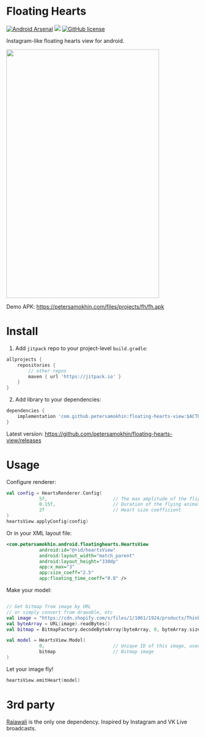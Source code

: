 # Floating Hearts

[![Android Arsenal](https://img.shields.io/badge/Android%20Arsenal-Floating%20Hearts%20view-brightgreen.svg?style=flat)](https://android-arsenal.com/details/1/7155) [![](https://jitpack.io/v/petersamokhin/floating-hearts-view.svg)](https://jitpack.io/#petersamokhin/floating-hearts-view) [![GitHub license](https://img.shields.io/badge/License-MIT-green.svg)](https://github.com/petersamokhin/floating-hearts-view/blob/master/LICENSE)


Instagram-like floating hearts view for android.

<img src="https://petersamokhin.com/files/projects/fh/demo.gif" width="400" height="651" />

Demo APK: https://petersamokhin.com/files/projects/fh/fh.apk

# Install

1. Add `jitpack` repo to your project-level `build.gradle`:
```groovy
allprojects {
    repositories {
        // other repos
	    maven { url 'https://jitpack.io' }
    }
}
```

2. Add library to your dependencies:
```groovy
dependencies {
    implementation 'com.github.petersamokhin:floating-hearts-view:$ACTUAL_VERSION'
}
```
Latest version: https://github.com/petersamokhin/floating-hearts-view/releases

# Usage

Configure renderer:

```kotlin
val config = HeartsRenderer.Config(
            5f,                        // The max amplitude of the flight along the X axis
            0.15f,                     // Duration of the flying animation will be multiplied by this value (lower — faster)
            2f                         // Heart size coefficient 
)
heartsView.applyConfig(config)
```

Or in your XML layout file:

```xml
<com.petersamokhin.android.floatinghearts.HeartsView
            android:id="@+id/heartsView"
            android:layout_width="match_parent"
            android:layout_height="330dp"
            app:x_max="3"
            app:size_coeff="2.5"
            app:floating_time_coeff="0.8" />
```

Make your model:

```kotlin

// Get bitmap from image by URL
// or simply convert from drawable, etc
val image = "https://cdn.shopify.com/s/files/1/1061/1924/products/Thinking_Face_Emoji_large.png"
val byteArray = URL(image).readBytes()
val bitmap = BitmapFactory.decodeByteArray(byteArray, 0, byteArray.size)

val model = HeartsView.Model(
            0,                         // Unique ID of this image, used for Rajawali materials caching
            bitmap                     // Bitmap image
)
```

Let your image fly!

```kotlin
heartsView.emitHeart(model)
```

# 3rd party
[Rajawali](https://github.com/Rajawali/Rajawali) is the only one dependency. Inspired by Instagram and VK Live broadcasts.
